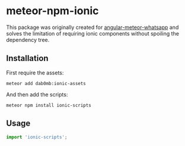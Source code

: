 # meteor-npm-ionic

This package was originally created for [angular-meteor-whatsapp](https://github.com/DAB0mB/angular-meteor-whatsapp) and solves the limitation of requiring ionic components without spoiling the dependency tree.

## Installation

First require the assets:

```
meteor add dab0mb:ionic-assets
```

And then add the scripts:

```
meteor npm install ionic-scripts
```

## Usage

```js
import 'ionic-scripts';
```